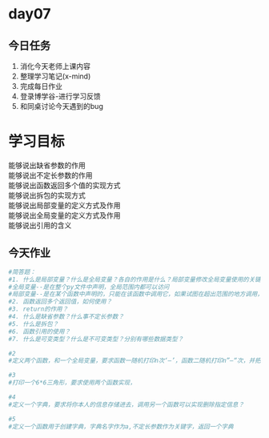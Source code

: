 # day07

## 今日任务

1. 消化今天老师上课内容
2. 整理学习笔记\(x-mind\)
3. 完成每日作业
4. 登录博学谷-进行学习反馈
5. 和同桌讨论今天遇到的bug

# 学习目标

能够说出缺省参数的作用  
能够说出不定长参数的作用  
能够说出函数返回多个值的实现方式  
能够说出拆包的实现方式  
能够说出局部变量的定义方式及作用  
能够说出全局变量的定义方式及作用  
能够说出引用的含义

## 今天作业

```py
#简答题：
#1. 什么是局部变量？什么是全局变量？各自的作用是什么？局部变量修改全局变量使用的关键字是？
#全局变量--是在整个py文件中声明，全局范围内都可以访问
#局部变量--是在某个函数中声明的，只能在该函数中调用它，如果试图在超出范围的地方调用，程序会报错
#2. 函数返回多个返回值，如何使用？
#3. return的作用？
#4. 什么是缺省参数？什么事不定长参数？
#5. 什么是拆包？
#6. 函数引用的使用？
#7. 什么是可变类型？什么是不可变类型？分别有哪些数据类型？
```

```py
#2
#定义两个函数，和一个全局变量，要求函数一随机打印n次‘—’，函数二随机打印n”—“次，并把各自函数打印次数输出，最后求的一共打印次数并输出
```

```py
#3
#打印一个6*6三角形，要求使用两个函数实现，
```

```py
#4
#定义一个字典，要求将你本人的信息存储进去，调用另一个函数可以实现删除指定信息？
```

```py
#5
#定义一个函数用于创建字典，字典名字作为a,不定长参数作为关键字，返回一个字典
```



